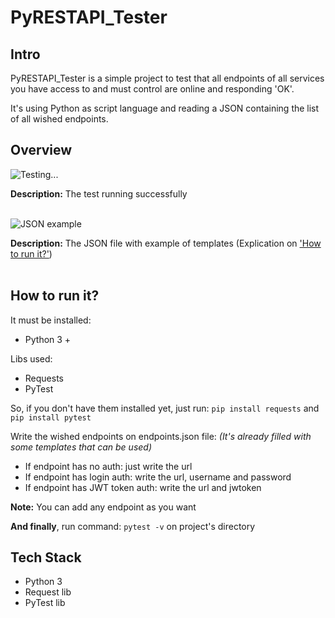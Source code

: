 # PyRESTAPI_Tester
## Intro
PyRESTAPI_Tester is a simple project to test that all endpoints of all services you have access to and must control are online and responding 'OK'.

It's using Python as script language and reading a JSON containing the list of all wished endpoints.
## Overview
![Testing...](https://github.com/Lucas-Mol/PyRESTAPI_Tester/assets/93149981/0bff9dcb-9846-4a03-8bab-8e5353e5ba42)

**Description:** The test running successfully <br/><br/>

![JSON example](https://github.com/Lucas-Mol/PyRESTAPI_Tester/assets/93149981/2a2a6687-8453-4fe9-aae6-34ac147af545)

**Description:** The JSON file with example of templates (Explication on <a href='README.md#how-to-run-it'>'How to run it?'<a/>) <br/><br/>

## How to run it?
It must be installed:
- Python 3 +

Libs used:
- Requests
- PyTest

So, if you don't have them installed yet, just run: `pip install requests` and `pip install pytest`


Write the wished endpoints on endpoints.json file:
_(It's already filled with some templates that can be used)_
   - If endpoint has no auth: just write the url
   - If endpoint has login auth: write the url, username and password
   - If endpoint has JWT token auth: write the url and jwtoken

**Note:** You can add any endpoint as you want

**And finally**, run command: `pytest -v` on project's directory

## Tech Stack

- Python 3
- Request lib
- PyTest lib
